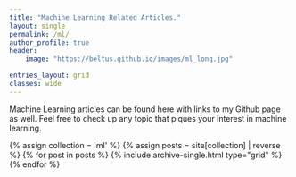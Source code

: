 ```yaml
---
title: "Machine Learning Related Articles."
layout: single
permalink: /ml/
author_profile: true
header:
    image: "https://beltus.github.io/images/ml_long.jpg"

entries_layout: grid
classes: wide
---
```


Machine Learning articles can be found here with links to my Github page as well. Feel
free to check up any topic that piques your interest in machine learning.


<div class="grid__wrapper">
  {% assign collection = 'ml' %}
  {% assign posts = site[collection] | reverse %}
  {% for post in posts %}
    {% include archive-single.html type="grid" %}
  {% endfor %}
</div>
